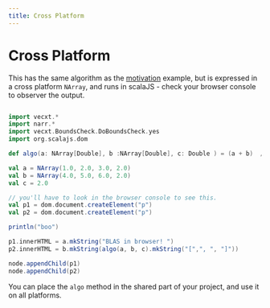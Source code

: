 ```yaml
---
title: Cross Platform
---
```


# Cross Platform

This has the same algorithm as the [motivation](motivation.mdoc.md) example, but is expressed in a cross platform `NArray`, and runs in scalaJS - check your browser console to observer the output.

<script type="text/javascript" src="https://cdn.jsdelivr.net/gh/stdlib-js/blas@umd/browser.js"></script>

```scala mdoc:js sc:nocompile

import vecxt.*
import narr.*
import vecxt.BoundsCheck.DoBoundsCheck.yes
import org.scalajs.dom

def algo(a: NArray[Double], b :NArray[Double], c: Double ) = (a + b)  / c

val a = NArray(1.0, 2.0, 3.0, 2.0)
val b = NArray(4.0, 5.0, 6.0, 2.0)
val c = 2.0

// you'll have to look in the browser console to see this.
val p1 = dom.document.createElement("p")
val p2 = dom.document.createElement("p")

println("boo")

p1.innerHTML = a.mkString("BLAS in browser! ")
p2.innerHTML = b.mkString(algo(a, b, c).mkString("[",", ", "]"))

node.appendChild(p1)
node.appendChild(p2)


```
You can place the `algo` method in the shared part of your project, and use it on all platforms.